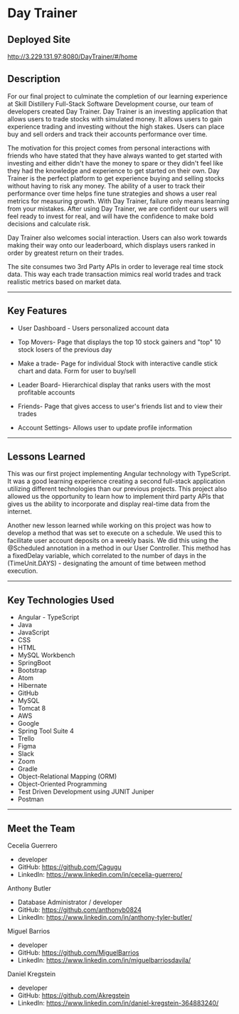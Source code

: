 # Day Trainer

## Deployed Site
http://3.229.131.97:8080/DayTrainer/#/home

## Description

For our final project to culminate the completion of our learning experience at Skill Distillery Full-Stack Software Development course, our team of developers created Day Trainer. Day Trainer is an investing application that allows users to trade stocks with simulated money. It allows users to gain experience trading and investing without the high stakes. Users can place buy and sell orders and track their accounts performance over time.

The motivation for this project comes from personal interactions with friends who have stated that they have always wanted to get started with investing and either didn't have the money to spare or they didn't feel like they had the knowledge and experience to get started on their own. Day Trainer is the perfect platform to get experience buying and selling stocks without having to risk any money. The ability of a user to track their performance over time helps fine tune strategies and shows a user real metrics for measuring growth. With Day Trainer, failure only means learning from your mistakes. After using Day Trainer, we are confident our users will feel ready to invest for real, and will have the confidence to make bold decisions and calculate risk.

Day Trainer also welcomes social interaction. Users can also work towards making their way onto our leaderboard, which displays users ranked in order by greatest return on their trades.

The site consumes two 3rd Party APIs in order to leverage real time stock data. This way each trade transaction mimics real world trades and track realistic metrics based on market data.

---
## Key Features

* User Dashboard - Users personalized account data

* Top Movers- Page that displays the top 10 stock gainers and "top" 10 stock losers of the previous day

* Make a trade- Page for individual Stock with interactive candle stick chart and data. Form for user to buy/sell

* Leader Board- Hierarchical display that ranks users with the most profitable accounts

* Friends- Page that gives access to user's friends list and to view their trades

* Account Settings- Allows user to update profile information

---
## Lessons Learned

This was our first project implementing Angular technology with TypeScript. It was a good learning experience creating a second full-stack application utilizing different technologies than our previous projects. This project also allowed us the opportunity to learn how to implement third party APIs that gives us the ability to incorporate and display real-time data from the internet.

Another new lesson learned while working on this project was how to develop a method that was set to execute on a schedule. We used this to facilitate user account deposits on a weekly basis. We did this using the @Scheduled annotation in a method in our User Controller. This method has a fixedDelay variable, which  correlated to the number of days in the (TimeUnit.DAYS) - designating the amount of time between method execution.

---
## Key Technologies Used

* Angular - TypeScript
* Java
* JavaScript
* CSS
* HTML
* MySQL Workbench
* SpringBoot
* Bootstrap
* Atom
* Hibernate
* GitHub
* MySQL
* Tomcat 8
* AWS
* Google
* Spring Tool Suite 4
* Trello
* Figma
* Slack
* Zoom
* Gradle
* Object-Relational Mapping (ORM)
* Object-Oriented Programming
* Test Driven Development using JUNIT Juniper
* Postman

---
## Meet the Team

Cecelia Guerrero

* developer
* GitHub: https://github.com/Cagugu
* LinkedIn: https://www.linkedin.com/in/cecelia-guerrero/

Anthony Butler

* Database Administrator / developer
* GitHub: https://github.com/anthonyb0824
* LinkedIn: https://www.linkedin.com/in/anthony-tyler-butler/

Miguel Barrios

* developer
* GitHub: https://github.com/MiguelBarrios
* LinkedIn: https://www.linkedin.com/in/miguelbarriosdavila/

Daniel Kregstein

* developer
* GitHub: https://github.com/Akregstein
* LinkedIn: https://www.linkedin.com/in/daniel-kregstein-364883240/
